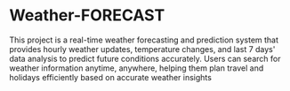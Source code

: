 # Weather-FORECAST
This project is a real-time weather forecasting and prediction system that provides hourly weather updates, temperature changes, and last 7 days' data analysis to predict future conditions accurately. Users can search for weather information anytime, anywhere, helping them plan travel and holidays efficiently based on accurate weather insights
